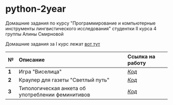 # python-2year
Домашние задания по курсу "Программирование и компьютерные инструменты лингвистического исследования" студентки II курса 4 группы Алины Смирновой

Домашние задания за I курс лежат [вот тут](https://www.github.com)

№|Описание|Ссылка на работу
---|:---|:---
**1**|Игра "Виселица"|[*Код*](https://www.github.com/)
**2**|Краулер для газеты "Светлый путь"|[*Код*](https://www.github.com/)
**3**|Типологическая анкета об употреблении феминитивов|[*Код*](https://www.github.com/)

